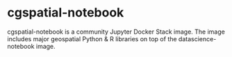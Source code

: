 # cgspatial-notebook
cgspatial-notebook is a community Jupyter Docker Stack image. The image includes major geospatial Python &amp; R libraries  on top of the datascience-notebook image. 
